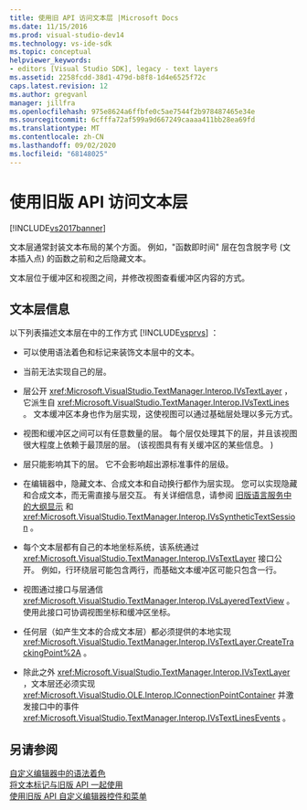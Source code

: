 ```yaml
---
title: 使用旧 API 访问文本层 |Microsoft Docs
ms.date: 11/15/2016
ms.prod: visual-studio-dev14
ms.technology: vs-ide-sdk
ms.topic: conceptual
helpviewer_keywords:
- editors [Visual Studio SDK], legacy - text layers
ms.assetid: 2258fcdd-38d1-479d-b8f8-1d4e6525f72c
caps.latest.revision: 12
ms.author: gregvanl
manager: jillfra
ms.openlocfilehash: 975e8624a6ffbfe0c5ae7544f2b978487465e34e
ms.sourcegitcommit: 6cfffa72af599a9d667249caaaa411bb28ea69fd
ms.translationtype: MT
ms.contentlocale: zh-CN
ms.lasthandoff: 09/02/2020
ms.locfileid: "68148025"
---
```

# <a name="accessing-text-layers-by-using-the-legacy-api"></a>使用旧版 API 访问文本层
[!INCLUDE[vs2017banner](../includes/vs2017banner.md)]

文本层通常封装文本布局的某个方面。 例如，"函数即时间" 层在包含脱字号 (文本插入点) 的函数之前和之后隐藏文本。  
  
 文本层位于缓冲区和视图之间，并修改视图查看缓冲区内容的方式。  
  
## <a name="text-layer-information"></a>文本层信息  
 以下列表描述文本层在中的工作方式 [!INCLUDE[vsprvs](../includes/vsprvs-md.md)] ：  
  
- 可以使用语法着色和标记来装饰文本层中的文本。  
  
- 当前无法实现自己的层。  
  
- 层公开 <xref:Microsoft.VisualStudio.TextManager.Interop.IVsTextLayer> ，它派生自 <xref:Microsoft.VisualStudio.TextManager.Interop.IVsTextLines> 。 文本缓冲区本身也作为层实现，这使视图可以通过基础层处理以多元方式。  
  
- 视图和缓冲区之间可以有任意数量的层。 每个层仅处理其下的层，并且该视图很大程度上依赖于最顶层的层。  (该视图具有有关缓冲区的某些信息。 )   
  
- 层只能影响其下的层。 它不会影响超出源标准事件的层级。  
  
- 在编辑器中，隐藏文本、合成文本和自动换行都作为层实现。 您可以实现隐藏和合成文本，而无需直接与层交互。 有关详细信息，请参阅 [旧版语言服务中的大纲显示](../extensibility/internals/outlining-in-a-legacy-language-service.md) 和 <xref:Microsoft.VisualStudio.TextManager.Interop.IVsSyntheticTextSession> 。  
  
- 每个文本层都有自己的本地坐标系统，该系统通过 <xref:Microsoft.VisualStudio.TextManager.Interop.IVsTextLayer> 接口公开。 例如，行环绕层可能包含两行，而基础文本缓冲区可能只包含一行。  
  
- 视图通过接口与层通信 <xref:Microsoft.VisualStudio.TextManager.Interop.IVsLayeredTextView> 。 使用此接口可协调视图坐标和缓冲区坐标。  
  
- 任何层（如产生文本的合成文本层）都必须提供的本地实现 <xref:Microsoft.VisualStudio.TextManager.Interop.IVsTextLayer.CreateTrackingPoint%2A> 。  
  
- 除此之外 <xref:Microsoft.VisualStudio.TextManager.Interop.IVsTextLayer> ，文本层还必须实现 <xref:Microsoft.VisualStudio.OLE.Interop.IConnectionPointContainer> 并激发接口中的事件 <xref:Microsoft.VisualStudio.TextManager.Interop.IVsTextLinesEvents> 。  
  
## <a name="see-also"></a>另请参阅  
 [自定义编辑器中的语法着色](../extensibility/syntax-coloring-in-custom-editors.md)   
 [将文本标记与旧版 API 一起使用](../extensibility/using-text-markers-with-the-legacy-api.md)   
 [使用旧版 API 自定义编辑器控件和菜单](../extensibility/customizing-editor-controls-and-menus-by-using-the-legacy-api.md)

